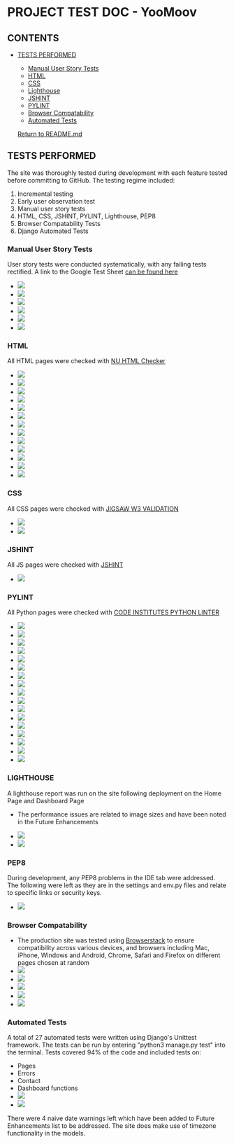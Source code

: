 # PROJECT TEST DOC - YooMoov

## CONTENTS
* [TESTS PERFORMED](#tests-performed)
  * [Manual User Story Tests](#manual-user-story-tests)
  * [HTML](#html)
  * [CSS](#css)
  * [Lighthouse](#lighthouse)
  * [JSHINT](#jshint)
  * [PYLINT](#pylint)
  * [Browser Compatability](#browser-compatability)
  * [Automated Tests](#automated-tests)

  [Return to README.md](https://github.com/rstan-dev/pp4-yoomoov/blob/main/README.md)


## TESTS PERFORMED
  The site was thoroughly tested during development with each feature tested before committing to GitHub.  The testing regime included:
  1. Incremental testing
  2. Early user observation test
  3. Manual user story tests
  4. HTML, CSS, JSHINT, PYLINT, Lighthouse, PEP8
  5. Browser Compatability Tests
  6. Django Automated Tests

  ### Manual User Story Tests
  User story tests were conducted systematically, with any failing tests rectified.  A link to the Google Test Sheet [can be found here](https://docs.google.com/spreadsheets/d/1qAa4tR_dnJwZkhPTGCNh35P1FVwFQc9NjnrO-5prhpI/edit#gid=0)
  - <img src="https://github.com/rstan-dev/pp4-yoomoov/blob/main/documentation/testing/user_test_manual_1.png">
  - <img src="https://github.com/rstan-dev/pp4-yoomoov/blob/main/documentation/testing/user_test_manual_2.png">
  - <img src="https://github.com/rstan-dev/pp4-yoomoov/blob/main/documentation/testing/user_test_manual_3.png">
  - <img src="https://github.com/rstan-dev/pp4-yoomoov/blob/main/documentation/testing/user_test_manual_4.png">
  - <img src="https://github.com/rstan-dev/pp4-yoomoov/blob/main/documentation/testing/user_test_manual_5.png">
  - <img src="https://github.com/rstan-dev/pp4-yoomoov/blob/main//documentation/testing/email_notifications_sent_recevied.png">

  ### HTML
  All HTML pages were checked with [NU HTML Checker](https://validator.w3.org/nu/)
  - <img src="https://github.com/rstan-dev/pp4-yoomoov/blob/main/documentation/testing/html_results_index.png">
  - <img src="https://github.com/rstan-dev/pp4-yoomoov/blob/main/documentation/testing/html_results_services.png">
  - <img src="https://github.com/rstan-dev/pp4-yoomoov/blob/main/documentation/testing/html_results_all_vans.png">
  - <img src="https://github.com/rstan-dev/pp4-yoomoov/blob/main/documentation/testing/html_results_van_filter.png">
  - <img src="https://github.com/rstan-dev/pp4-yoomoov/blob/main/documentation/testing/html_results_van_detail.png">
  - <img src="https://github.com/rstan-dev/pp4-yoomoov/blob/main/documentation/testing/html_results_dashboard.png">
  - <img src="https://github.com/rstan-dev/pp4-yoomoov/blob/main/documentation/testing/html_results_edit_booking.png">
  - <img src="https://github.com/rstan-dev/pp4-yoomoov/blob/main/documentation/testing/html_results_contact.png">
  - <img src="https://github.com/rstan-dev/pp4-yoomoov/blob/main/documentation/testing/html_results_delete_booking.png">
  - <img src="https://github.com/rstan-dev/pp4-yoomoov/blob/main/documentation/testing/html_results_leave_feedback.png">
  - <img src="https://github.com/rstan-dev/pp4-yoomoov/blob/main/documentation/testing/html_results_sign_up.png">
  - <img src="https://github.com/rstan-dev/pp4-yoomoov/blob/main/documentation/testing/html_results_login.png">
  - <img src="https://github.com/rstan-dev/pp4-yoomoov/blob/main/documentation/testing/html_results_on_screen_messages.png">

  ### CSS
  All CSS pages were checked with [JIGSAW W3 VALIDATION](https://jigsaw.w3.org/css-validator/)
   - <img src="https://github.com/rstan-dev/pp4-yoomoov/blob/main/documentation/testing/w3c_admin_css_results.png">
   - <img src="https://github.com/rstan-dev/pp4-yoomoov/blob/main/documentation/testing/w3c_style_css_results.png">

   ### JSHINT
  All JS pages were checked with [JSHINT](https://jshint.com/)
  - <img src="https://github.com/rstan-dev/pp4-yoomoov/blob/main/documentation/testing/jshint_results.png">

  ### PYLINT
  All Python pages were checked with [CODE INSTITUTES PYTHON LINTER](https://pep8ci.herokuapp.com/)
  - <img src="https://github.com/rstan-dev/pp4-yoomoov/blob/main/documentation/testing/pylint_results_admin.png">
  - <img src="https://github.com/rstan-dev/pp4-yoomoov/blob/main/documentation/testing/pylint_results_apps.png">
  - <img src="https://github.com/rstan-dev/pp4-yoomoov/blob/main/documentation/testing/pylint_results_choices.png">
  - <img src="https://github.com/rstan-dev/pp4-yoomoov/blob/main/documentation/testing/pylint_results_context_processors.png">
  - <img src="https://github.com/rstan-dev/pp4-yoomoov/blob/main/documentation/testing/pylint_results_forms.png">
  - <img src="https://github.com/rstan-dev/pp4-yoomoov/blob/main/documentation/testing/pylint_results_models.png">
  - <img src="https://github.com/rstan-dev/pp4-yoomoov/blob/main/documentation/testing/pylint_results_project_urls.png">
  - <img src="https://github.com/rstan-dev/pp4-yoomoov/blob/main/documentation/testing/pylint_results_urls.png">
  - <img src="https://github.com/rstan-dev/pp4-yoomoov/blob/main/documentation/testing/pylint_results_views.png">
  - <img src="https://github.com/rstan-dev/pp4-yoomoov/blob/main/documentation/testing/pylint_test_contact.png">
  - <img src="https://github.com/rstan-dev/pp4-yoomoov/blob/main/documentation/testing/pylint_test_dashboard.png">
  - <img src="https://github.com/rstan-dev/pp4-yoomoov/blob/main/documentation/testing/pylint_test_errors.png">
  - <img src="https://github.com/rstan-dev/pp4-yoomoov/blob/main/documentation/testing/pylint_test_pages.png">
  - <img src="https://github.com/rstan-dev/pp4-yoomoov/blob/main/documentation/testing/pylint_contact_urls.png">
  - <img src="https://github.com/rstan-dev/pp4-yoomoov/blob/main/documentation/testing/pylint_contact_views.png">
  - <img src="https://github.com/rstan-dev/pp4-yoomoov/blob/main/documentation/testing/pylint_pages_urls.png">
  - <img src="https://github.com/rstan-dev/pp4-yoomoov/blob/main/documentation/testing/pylint_pages_views.png">

  ### LIGHTHOUSE
  A lighthouse report was run on the site following deployment on the Home Page and Dashboard Page
  * The performance issues are related to image sizes and have been noted in the Future Enhancements
  - <img src="https://github.com/rstan-dev/pp4-yoomoov/blob/main/documentation/testing/lighthouse_home.png">
  - <img src="https://github.com/rstan-dev/pp4-yoomoov/blob/main/documentation/testing/lighthouse_dashboard.png">

  ### PEP8
  During development, any PEP8 problems in the IDE tab were addressed.  The following were left as they are in the settings and env.py files and relate to specific links or security keys.
  - <img src="https://github.com/rstan-dev/pp4-yoomoov/blob/main/documentation/testing/pep8_results.png">

  ### Browser Compatability
  - The production site was tested using [Browserstack](https://www.browserstack.com/) to ensure compatibility across various devices, and browsers including Mac, iPhone, Windows and Android, Chrome, Safari and Firefox on different pages chosen at random
  - <img src="https://github.com/rstan-dev/pp4-yoomoov/blob/main/documentation/testing/browser_test_android_chrome.png">
  - <img src="https://github.com/rstan-dev/pp4-yoomoov/blob/main/documentation/testing/browser_test_iphone_chrome.png">
  - <img src="https://github.com/rstan-dev/pp4-yoomoov/blob/main/documentation/testing/browser_test_iphone_safari.png">
  - <img src="https://github.com/rstan-dev/pp4-yoomoov/blob/main/documentation/testing/browser_test_mac_safari.png">
  - <img src="https://github.com/rstan-dev/pp4-yoomoov/blob/main/documentation/testing/browser_test_windows_10_firefox.png">

  ### Automated Tests
  A total of 27 automated tests were written using Django's Unittest framework.
  The tests can be run by entering "python3 manage.py test" into the terminal.
  Tests covered 94% of the code and included tests on:
  - Pages
  - Errors
  - Contact
  - Dashboard functions
  - <img src="https://github.com/rstan-dev/pp4-yoomoov/blob/main/documentation/testing/unittest_coverage_report.png">
  - <img src="https://github.com/rstan-dev/pp4-yoomoov/blob/main/documentation/testing/unittest_results_with_warnings.png">

  There were 4 naive date warnings left which have been added to Future Enhancements list to be addressed.
  The site does make use of timezone functionality in the models.
